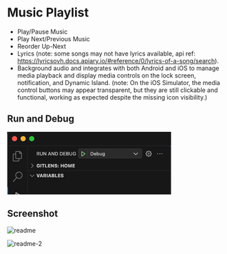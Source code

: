 # Music Playlist

- Play/Pause Music
- Play Next/Previous Music
- Reorder Up-Next
- Lyrics (note: some songs may not have lyrics available, api ref: https://lyricsovh.docs.apiary.io/#reference/0/lyrics-of-a-song/search).
- Background audio and integrates with both Android and iOS to manage media playback and display media controls on the lock screen, notification, and Dynamic Island. (note: On the iOS Simulator, the media control buttons may appear transparent, but they are still clickable and functional, working as expected despite the missing icon visibility.)


## Run and Debug

![vscode-run-and-debug](assets/example_images/vscode-run-and-debug.png)

## Screenshot

![readme](https://github.com/user-attachments/assets/dc998519-dd85-44a4-8149-0294758304ba)

![readme-2](https://github.com/user-attachments/assets/b1accead-0b21-4dc5-99c3-33a6836004e7)
